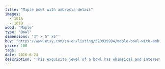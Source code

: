 ```yaml
---
title: "Maple bowl with ambrosia detail"
images:
  - 101A
  - 101B
wood: "Maple"
type: "Bowl"
dimensions: '3" x 5" x5"'
buy: "https://www.etsy.com/se-en/listing/528919994/maple-bowl-with-ambrosia-detail?ref=shop_home_active_28"
price: 100
tags:
date: 2016-6-24
description: "This exquisite jewel of a bowl has whimsical and interesting markings. It feels great to hold, is rather thin walled, and was naturally 'painted' by nature's ambrosia beetle."
---
```


